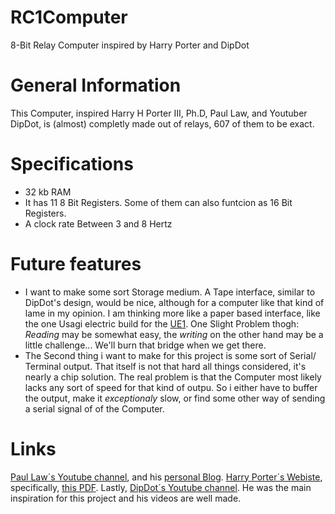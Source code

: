 # RC1Computer
8-Bit Relay Computer inspired by Harry Porter and DipDot
# General Information
This Computer, inspired Harry H Porter III, Ph.D, Paul Law, and Youtuber DipDot, is (almost) completly made out of relays, 607 of them to be exact.
# Specifications
- 32 kb RAM
- It has 11 8 Bit Registers. Some of them can also funtcion as 16 Bit Registers.
- A clock rate Between 3 and 8 Hertz

# Future features
- I want to make some sort Storage medium. A Tape interface, similar to DipDot's design, would be nice, although for a computer like that kind of lame in my opinion. I am thinking more like a paper based interface, like the one Usagi electric build for the [UE1](https://www.youtube.com/playlist?list=PLnw98JPyObn0v-98gRV9PfzAQONTKxql3). One Slight Problem thogh: _Reading_ may be somewhat easy, the _writing_ on the other hand may be a little challenge... We'll burn that bridge when we get there.
- The Second thing i want to make for this project is some sort of Serial/ Terminal output. That itself is not that hard all things considered, it's nearly a chip solution. The real problem is that the Computer most likely lacks any sort of speed for that kind of outpu. So i either have to buffer the output, make it _exceptionaly_ slow, or find some other way of sending a serial signal of of the Computer.

# Links
[Paul Law´s Youtube channel](https://www.youtube.com/@paul80nd), and his [personal Blog](https://www.relaycomputer.co.uk/).
[Harry Porter´s Webiste](https://web.cecs.pdx.edu/~harry/Relay/index.html), specifically, [this PDF](https://web.cecs.pdx.edu/~harry/Relay/RelayPaper.pdf).
Lastly, [DipDot´s Youtube channel](https://www.youtube.com/@dipdoting). He was the main inspiration for this project and his videos are well made.
